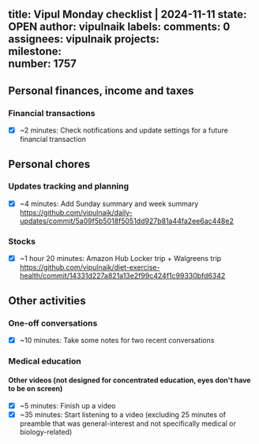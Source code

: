 title:	Vipul Monday checklist | 2024-11-11
state:	OPEN
author:	vipulnaik
labels:	
comments:	0
assignees:	vipulnaik
projects:	
milestone:	
number:	1757
--
## Personal finances, income and taxes

### Financial transactions

- [x] ~2 minutes: Check notifications and update settings for a future financial transaction

## Personal chores

### Updates tracking and planning

- [x] ~4 minutes: Add Sunday summary and week summary https://github.com/vipulnaik/daily-updates/commit/5a09f5b5018f5051dd927b81a44fa2ee6ac448e2
### Stocks

- [x] ~1 hour 20 minutes: Amazon Hub Locker trip + Walgreens trip https://github.com/vipulnaik/diet-exercise-health/commit/14331d227a821a13e2f99c424f1c99330bfd6342

## Other activities

### One-off conversations

- [x] ~10 minutes: Take some notes for two recent conversations

### Medical education

#### Other videos (not designed for concentrated education, eyes don't have to be on screen)

- [x] ~5 minutes: Finish up a video
- [x] ~35 minutes: Start listening to a video (excluding 25 minutes of preamble that was general-interest and not specifically medical or biology-related)
